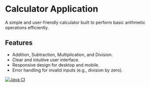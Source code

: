# Calculator Application

A simple and user-friendly calculator built to perform basic arithmetic operations efficiently.

## Features
- Addition, Subtraction, Multiplication, and Division.
- Clear and intuitive user interface.
- Responsive design for desktop and mobile.
- Error handling for invalid inputs (e.g., division by zero).

[![Java CI](https://github.com/perdix/Testing/actions/workflows/ci.yml/badge.svg)](https://github.com/ergimandija/Calculator_2/tree/master/.github/workflows/main.yml)
